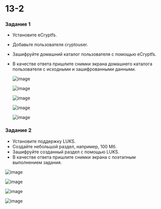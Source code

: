 # 13-2
### Задание 1
* Установите eCryptfs.
* Добавьте пользователя cryptouser.
* Зашифруйте домашний каталог пользователя с помощью eCryptfs.
* В качестве ответа пришлите снимки экрана домашнего каталога пользователя с исходными и зашифрованными данными.

  ![image](https://github.com/AnastasiyaEvsseva/13-2/assets/151757353/b0b7b937-c3a8-4a8e-857a-97f9c3903c62)

  ![image](https://github.com/AnastasiyaEvsseva/13-2/assets/151757353/95c19a9a-82ee-4bad-bb15-2937a14260e9)

  ![image](https://github.com/AnastasiyaEvsseva/13-2/assets/151757353/9c6a7ea3-aa90-4f95-ab60-4b2848ede501)

  ![image](https://github.com/AnastasiyaEvsseva/13-2/assets/151757353/e54d9884-a93a-41fb-b4d1-53cdb32d856c)

  ![image](https://github.com/AnastasiyaEvsseva/13-2/assets/151757353/eedbea7a-697a-405f-999e-0bf12d521091)






### Задание 2
* Установите поддержку LUKS.
* Создайте небольшой раздел, например, 100 Мб.
* Зашифруйте созданный раздел с помощью LUKS.
* В качестве ответа пришлите снимки экрана с поэтапным выполнением задания.

![image](https://github.com/AnastasiyaEvsseva/13-2/assets/151757353/cae09cd9-c5b4-4707-8a6d-cc0c437e459e)

![image](https://github.com/AnastasiyaEvsseva/13-2/assets/151757353/4fa4f4bb-3168-445c-a7e4-d8b020a2fca8)

![image](https://github.com/AnastasiyaEvsseva/13-2/assets/151757353/f7114008-df03-4c71-98e7-ea8ab40357e2)

![image](https://github.com/AnastasiyaEvsseva/13-2/assets/151757353/6817a1b7-1cc1-4cf4-88cd-45f9349ba7d3)








